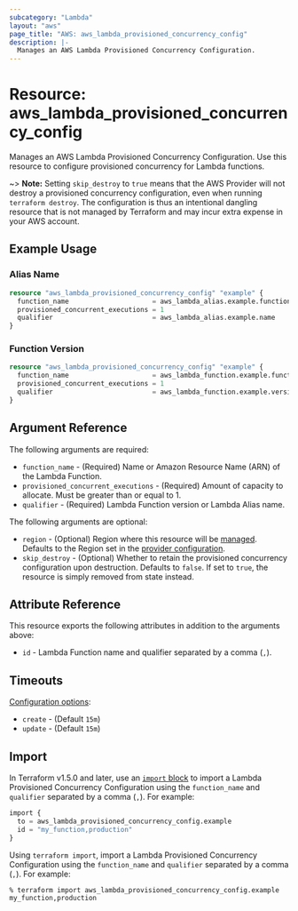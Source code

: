 ```yaml
---
subcategory: "Lambda"
layout: "aws"
page_title: "AWS: aws_lambda_provisioned_concurrency_config"
description: |-
  Manages an AWS Lambda Provisioned Concurrency Configuration.
---
```


# Resource: aws_lambda_provisioned_concurrency_config

Manages an AWS Lambda Provisioned Concurrency Configuration. Use this resource to configure provisioned concurrency for Lambda functions.

~> **Note:** Setting `skip_destroy` to `true` means that the AWS Provider will not destroy a provisioned concurrency configuration, even when running `terraform destroy`. The configuration is thus an intentional dangling resource that is not managed by Terraform and may incur extra expense in your AWS account.

## Example Usage

### Alias Name

```terraform
resource "aws_lambda_provisioned_concurrency_config" "example" {
  function_name                     = aws_lambda_alias.example.function_name
  provisioned_concurrent_executions = 1
  qualifier                         = aws_lambda_alias.example.name
}
```

### Function Version

```terraform
resource "aws_lambda_provisioned_concurrency_config" "example" {
  function_name                     = aws_lambda_function.example.function_name
  provisioned_concurrent_executions = 1
  qualifier                         = aws_lambda_function.example.version
}
```

## Argument Reference

The following arguments are required:

* `function_name` - (Required) Name or Amazon Resource Name (ARN) of the Lambda Function.
* `provisioned_concurrent_executions` - (Required) Amount of capacity to allocate. Must be greater than or equal to 1.
* `qualifier` - (Required) Lambda Function version or Lambda Alias name.

The following arguments are optional:

* `region` - (Optional) Region where this resource will be [managed](https://docs.aws.amazon.com/general/latest/gr/rande.html#regional-endpoints). Defaults to the Region set in the [provider configuration](https://registry.terraform.io/providers/hashicorp/aws/latest/docs#aws-configuration-reference).
* `skip_destroy` - (Optional) Whether to retain the provisioned concurrency configuration upon destruction. Defaults to `false`. If set to `true`, the resource is simply removed from state instead.

## Attribute Reference

This resource exports the following attributes in addition to the arguments above:

* `id` - Lambda Function name and qualifier separated by a comma (`,`).

## Timeouts

[Configuration options](https://developer.hashicorp.com/terraform/language/resources/syntax#operation-timeouts):

* `create` - (Default `15m`)
* `update` - (Default `15m`)

## Import

In Terraform v1.5.0 and later, use an [`import` block](https://developer.hashicorp.com/terraform/language/import) to import a Lambda Provisioned Concurrency Configuration using the `function_name` and `qualifier` separated by a comma (`,`). For example:

```terraform
import {
  to = aws_lambda_provisioned_concurrency_config.example
  id = "my_function,production"
}
```

Using `terraform import`, import a Lambda Provisioned Concurrency Configuration using the `function_name` and `qualifier` separated by a comma (`,`). For example:

```console
% terraform import aws_lambda_provisioned_concurrency_config.example my_function,production
```
